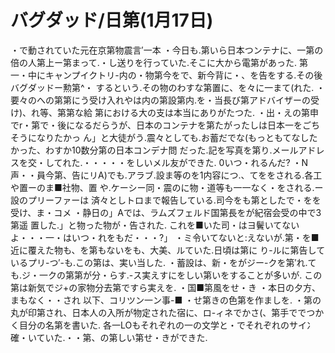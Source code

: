 # バグダッド/日第(1月17日)

・で動されていた元在京第物震言′一本
・今日も.第いら日本つンテナに、一第の倍の人第上ー第まって.・し送りを行っていた.そこに大から電第があった.
第一・中にキャンプイクトリ-内の・物第今をで、新今背に・、を告をする.その後バグダッドー勲第^・
するという.その物のわすな第置に、を々に一まて(れた.
・要々のへの第第にう受け入れやは内の第設第内.を・当長び第アドバイザーの受け)、れ等、第第な給
第における大の支は本当にありがたつた.
・出・えの第申でr・第で・後になるだらうが、日本のコンテナを第たがったしは日本一をごちそうになりたかっ
ん」と大徒がう.震々としても.お蓄だでな(もっともてなしたかった、わすか10数分第の日本コンデナ問
だった.記を写真を第り.メールアドレスを交・してれた.・・・・・をしいメル友ができた.
0いつ・れるんだ?
・N声・・員今第、告にリA)でも.アラブ.設ま等のを1内容につ.、てををされる.各工や置ーのま■社物、置
や.ケーシー同・震のに物・道等も一一なく・をされる.ー設のプリーファーは
済々としトロまで報告している.司今をも第としたで・をを受け、ま・コメ
・静日の」Aでは、ラムズフェルド国第長をが紀宿会受の中で3第遥
置した.」と物った物が・告された.
これを■いた司・はヨ鬢いてないよ・・・一・はいつ・れをもだ・・・?」
・ミ令いてないと:えないが.第・を■近に覆えた物も、を第もないをも、大美、ルていた.日頃は第に
り-ルに第告しているプリ-つ′-も.この第は、実い当した.
・蓄設は、新・をがジー-クを第′れ.ても.ジ・一クの第第が分・らす.-ス実えすにをしい第いをすることが多いが.
この第は新気でジ+の家物分去第ですら実えを.
・国■第風をせ・き
・本日の夕方、まもなく・・され
以下、コリツン一ン事-■
・せ第きの色第を作ましを.
・第の丸が印第され、日本人の入所が物定された宿に、ロ-ィネでかさ(、第手ででつかく目分の名第を書いた.
各一LOもそれぞれの一の文学と・でそれぞれのサイ冫確・いていた.・・第、の第しい第せ・きができた.
